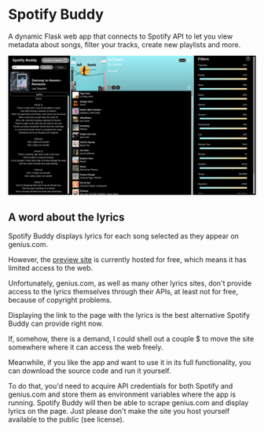 # Spotify Buddy
A dynamic Flask web app that connects to Spotify API to let you view metadata about songs, filter your tracks, create new playlists and more.

![screenshot](screenshot.png)

## A word about the lyrics
Spotify Buddy displays lyrics for each song selected as they appear on genius.com.

However, the [preview site](https://dzejkob1218.pythonanywhere.com/) is currently hosted for free, which means it has limited access to the web.

Unfortunately, genius.com, as well as many other lyrics sites, don't provide access to the lyrics themselves through their APIs, at least not for free, because of copyright problems.

Displaying the link to the page with the lyrics is the best alternative Spotify Buddy can provide right now.

If, somehow, there is a demand, I could shell out a couple $ to move the site somewhere where it can access the web freely.

Meanwhile, if you like the app and want to use it in its full functionality, you can download the source code and run it yourself.

To do that, you'd need to acquire API credentials for both Spotify and genius.com and store them as environment variables where the app is running. 
Spotify Buddy will then be able to scrape genius.com and display lyrics on the page.
Just please don't make the site you host yourself available to the public (see license).



